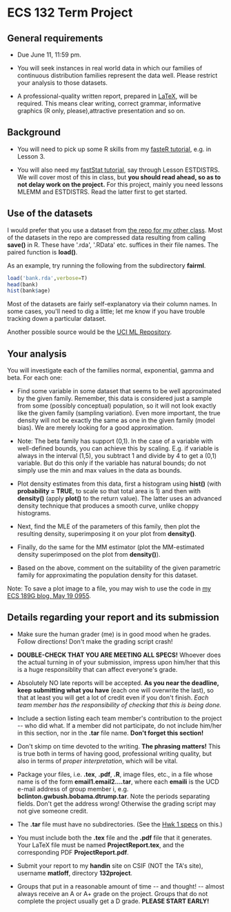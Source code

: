 
# ECS 132 Term Project

## General requirements

* Due June 11, 11:59 pm.  

* You will seek instances in real world data in which our families
  of continuous distribution families represent the data well.  Please
restrict your analysis to those datasets.

* A professional-quality written report, prepared in [LaTeX](http://heather.cs.ucdavis.edu/~matloff/latex.html ), will be required.  This means clear writing, correct grammar, informative graphics (R only, please),attractive presentation and so on.

## Background

* You will need to pick up some R skills from my [fasteR
tutorial](https://github.com/matloff/fasteR), e.g. in Lesson 3.  

* You will also need my [fastStat
  tutorial](https://github.com/matloff/fastStat), say through Lesson
ESTDISTRS.  We will cover most of this in class, but **you should read
ahead, so as to not delay work on the project.** For this project,
mainly you need lessons MLEMM and ESTDISTRS.  Read the latter first to
get started.



## Use of the datasets

I would prefer that you use a dataset from [the repo for my other
class](https://github.com/ucdavis/FairMLCourse/tree/main/Data).
Most of the datasets in the repo are compressed data resulting from
calling **save()** in R.  These have '.rda', '.RData' etc. suffices in
their file names.  The paired function is **load()**.

As an example, try running the following from the subdirectory
**fairml**.

``` r
load('bank.rda',verbose=T) 
head(bank) 
hist(bank$age) 
```

Most of the datasets are fairly self-explanatory via their column
names.  In some cases, you'll need to dig a little; let me know if you
have trouble tracking down a particular dataset.

Another possible  source would be the 
[UCI ML Repository](https://archive.ics.uci.edu/ml/index.php).

## Your analysis

You will investigate each of the families normal, exponential, gamma and
beta.  For each one:

* Find some variable in some dataset that seems to be well approximated
  by the given family. Remember, this data is considered just a sample
from some (possibly conceptual) population, so it will not look exactly
like the given family (sampling variation).  Even more important, the
true density will not be exactly the same as one in the given family
(model bias).  We are merely looking for a good approximation.

*  Note:  The beta family has support (0,1).  In the case of a variable
with well-defined bounds, you can achieve this by scaling.  E.g. if
variable is always in the interval (1,5), you subtract 1 and divide by 4
to get a (0,1) variable.  But do this only if the variable has natural
bounds; do not simply use the min and max values in the data as bounds.

* Plot density estimates from this data, first a histogram using
  **hist()** (with **probability = TRUE**, to scale so that total area
is 1) and then with **density()** (apply **plot()** to the return
value).  The latter uses an advanced density technique that produces a
smooth curve, unlike choppy histograms.

* Next, find the MLE of the parameters of this family, then plot the
  resulting density, superimposing it on your plot from **density()**.

* Finally, do the same for the MM estimator (plot the MM-estimated
  density superimposed on the plot from **density()**).

* Based on the above, comment on the suitability of the given parametric
  family for approximating the population density for this dataset.

Note:  To save a plot image to a file, you may wish to use
the code in [my ECS 189G blog, May 19 0955](https://github.com/ucdavis/FairMLCourse/blob/main/Blog.md).

## Details regarding your report and its submission

* Make sure the human grader (me) is in good mood when he grades.
  Follow directions!  Don't make the grading script crash!

* **DOUBLE-CHECK THAT YOU ARE MEETING ALL SPECS!**  Whoever does the
  actual turning in of your submission, impress upon him/her that this
  is a huge responsiblity that can affect everyone's grade. 

* Absolutely NO late reports will be accepted.  **As you near the
  deadline, keep submitting what you have** (each one will overwrite the
  last), so that at least you will get a lot of credit even if you don't
  finish. *Each team member has the responsibility of checking that this
  is being done.*

* Include a section listing each team member's contribution to the
  project -- who did what.  If a member did not participate, do not
  include him/her in this section, nor in the <b>.tar</b> file name.
  **Don't forget this section!**

* Don't skimp on time devoted to the writing.  **The phrasing matters!**
  This is true both in terms of having good, professional writing
  quality, but also in terms of *proper interpretation*, which will be
  vital.

* Package your files, i.e. **.tex**, **.pdf**, **.R**, image files,
  etc., in a file whose name is of the form **email1.email2....tar**,
  where each <b>emaili</b> is the UCD e-mail address of group
  member i, e.g. <b> bclinton.gwbush.bobama.dtrump.tar</b>.  Note the
  periods separating fields.  Don't get the address wrong!  Otherwise
  the grading script may not give someone credit.

* The **.tar** file must have no subdirectories.  (See the [Hwk 1
  specs](https://github.com/ucdavis/FairMLCourse/blob/main/Hwk/Hwk1.md)
on this.)

* You must include both the **.tex** file and the **.pdf** file that it
  generates.  Your LaTeX file must be named **ProjectReport.tex**, and
  the corresponding PDF **ProjectReport.pdf**.

* Submit your report to my **handin** site on CSIF (NOT the TA's
  site), username **matloff**, directory **132project**.

* Groups that put in a reasonable amount of time -- and thought! --
   almost always receive an A or A+ grade on the project.  Groups that
   do not complete the project usually get a D grade.  **PLEASE START
   EARLY!**
